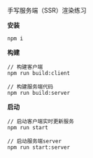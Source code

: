 手写服务端（SSR）渲染练习


**安装**

```
npm i
```

**构建**
```
// 构建客户端
npm run build:client

// 构建服务端代码
npm run build:server
```

**启动**
```
// 启动客户端实时更新服务
npm run start

// 启动服务端server
npm run start:server
```
